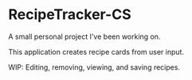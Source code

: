 # RecipeTracker-CS

A small personal project I've been working on.

This application creates recipe cards from user input.

WIP: Editing, removing, viewing, and saving recipes.
